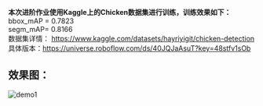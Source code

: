 **本次进阶作业使用Kaggle上的Chicken数据集进行训练，训练效果如下：**  
bbox_mAP = 0.7823  
segm_mAP= 0.8166  
数据集详情：
https://www.kaggle.com/datasets/hayriyigit/chicken-detection  
具体版本：https://universe.roboflow.com/ds/40JQJaAsuT?key=48stfv1sOb  

## 效果图：
![demo1](https://user-images.githubusercontent.com/65354319/217814678-ceb1ddef-dccd-43ec-80dc-67641efa8f6b.gif)
